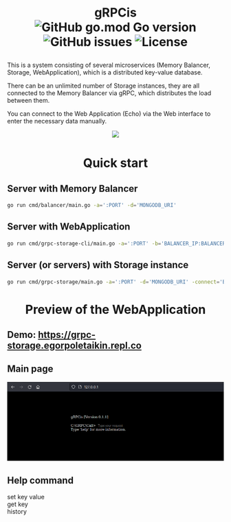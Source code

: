 
# <p align="center">gRPCis<br> ![GitHub go.mod Go version](https://img.shields.io/github/go-mod/go-version/egorgasay/grpc-storage) ![GitHub issues](https://img.shields.io/github/issues/egorgasay/grpc-storage) ![License](https://img.shields.io/badge/license-MIT-green)</p>
This is a system consisting of several microservices (Memory Balancer, Storage, WebApplication), 
which is a distributed key-value database. 

There can be an unlimited number of Storage instances, they are all connected to the Memory Balancer via gRPC, 
which distributes the load between them. 

You can connect to the Web Application (Echo) via the Web interface to enter the necessary data manually.
<p align="center" >
<img src="https://user-images.githubusercontent.com/102957432/229231202-cd39d983-7d8a-480c-9225-480422179e24.png"  width="400" />
</p>

# <p align="center">Quick start</p>

## Server with Memory Balancer
```bash
go run cmd/balancer/main.go -a=':PORT' -d='MONGODB_URI'
```

## Server with WebApplication
```bash
go run cmd/grpc-storage-cli/main.go -a=':PORT' -b='BALANCER_IP:BALANCER_PORT'
```

## Server (or servers) with Storage instance
```bash
go run cmd/grpc-storage/main.go -a=':PORT' -d='MONGODB_URI' -connect='BALANCER_IP:BALANCER_PORT'
```

# <p align="center"> Preview of the WebApplication  </p>

## Demo: https://grpc-storage.egorpoletaikin.repl.co
  
## Main page
  
![img.png](img.png)

## Help command
set key value   
get key  
history
